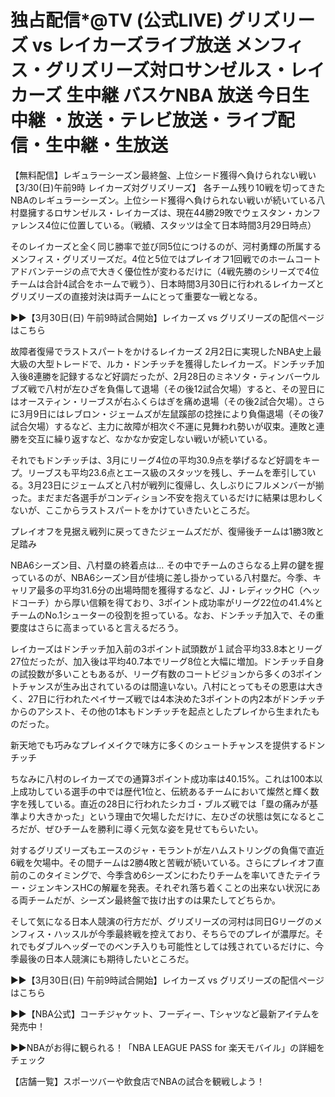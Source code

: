 # 独占配信*@TV (公式LIVE) グリズリーズ vs レイカーズライブ放送 メンフィス・グリズリーズ対ロサンゼルス・レイカーズ 生中継 バスケNBA 放送 今日生中継 ・放送・テレビ放送・ライブ配信・生中継・生放送

【無料配信】レギュラーシーズン最終盤、上位シード獲得へ負けられない戦い【3/30(日)午前9時 レイカーズ対グリズリーズ】
各チーム残り10戦を切ってきたNBAのレギュラーシーズン。上位シード獲得へ負けられない戦いが続いている八村塁擁するロサンゼルス・レイカーズは、現在44勝29敗でウェスタン・カンファレンス4位に位置している。（戦績、スタッツは全て日本時間3月29日時点）

そのレイカーズと全く同じ勝率で並び同5位につけるのが、河村勇輝の所属するメンフィス・グリズリーズだ。4位と5位ではプレイオフ1回戦でのホームコートアドバンテージの点で大きく優位性が変わるだけに（4戦先勝のシリーズで4位チームは合計4試合をホームで戦う）、日本時間3月30日に行われるレイカーズとグリズリーズの直接対決は両チームにとって重要な一戦となる。

▶▶【3月30日(日) 午前9時試合開始】レイカーズ vs グリズリーズの配信ページはこちら

故障者復帰でラストスパートをかけるレイカーズ
2月2日に実現したNBA史上最大級の大型トレードで、ルカ・ドンチッチを獲得したレイカーズ。ドンチッチ加入後8連勝を記録するなど好調だったが、2月28日のミネソタ・ティンバーウルブズ戦で八村が左ひざを負傷して退場（その後12試合欠場）すると、その翌日にはオースティン・リーブスが右ふくらはぎを痛め退場（その後2試合欠場）。さらに3月9日にはレブロン・ジェームズが左鼠蹊部の捻挫により負傷退場（その後7試合欠場）するなど、主力に故障が相次ぐ不運に見舞われ勢いが収束。連敗と連勝を交互に繰り返すなど、なかなか安定しない戦いが続いている。

それでもドンチッチは、3月にリーグ4位の平均30.9点を挙げるなど好調をキープ。リーブスも平均23.6点とエース級のスタッツを残し、チームを牽引している。3月23日にジェームズと八村が戦列に復帰し、久しぶりにフルメンバーが揃った。まだまだ各選手がコンディション不安を抱えているだけに結果は思わしくないが、ここからラストスパートをかけていきたいところだ。


プレイオフを見据え戦列に戻ってきたジェームズだが、復帰後チームは1勝3敗と足踏み

NBA6シーズン目、八村塁の終着点は…
その中でチームのさらなる上昇の鍵を握っているのが、NBA6シーズン目が佳境に差し掛かっている八村塁だ。今季、キャリア最多の平均31.6分の出場時間を獲得するなど、JJ・レディックHC（ヘッドコーチ）から厚い信頼を得ており、3ポイント成功率がリーグ22位の41.4%とチームのNo.1シューターの役割を担っている。なお、ドンチッチ加入で、その重要度はさらに高まっていると言えるだろう。

レイカーズはドンチッチ加入前の3ポイント試頭数が１試合平均33.8本とリーグ27位だったが、加入後は平均40.7本でリーグ8位と大幅に増加。ドンチッチ自身の試投数が多いこともあるが、リーグ有数のコートビジョンから多くの3ポイントチャンスが生み出されているのは間違いない。八村にとってもその恩恵は大きく、27日に行われたペイサーズ戦では4本決めた3ポイントの内2本がドンチッチからのアシスト、その他の1本もドンチッチを起点としたプレイから生まれたものだった。


新天地でも巧みなプレイメイクで味方に多くのシュートチャンスを提供するドンチッチ

ちなみに八村のレイカーズでの通算3ポイント成功率は40.15%。これは100本以上成功している選手の中では歴代1位と、伝統あるチームにおいて燦然と輝く数字を残している。直近の28日に行われたシカゴ・ブルズ戦では「塁の痛みが基準より大きかった」という理由で欠場しただけに、左ひざの状態は気になるところだが、ぜひチームを勝利に導く元気な姿を見せてもらいたい。

対するグリズリーズもエースのジャ・モラントが左ハムストリングの負傷で直近6戦を欠場中。その間チームは2勝4敗と苦戦が続いている。さらにプレイオフ直前のこのタイミングで、今季含め6シーズンにわたりチームを率いてきたテイラー・ジェンキンスHCの解雇を発表。それぞれ落ち着くことの出来ない状況にある両チームだが、シーズン最終盤で抜け出すのは果たしてどちらか。

そして気になる日本人競演の行方だが、グリズリーズの河村は同日Gリーグのメンフィス・ハッスルが今季最終戦を控えており、そちらでのプレイが濃厚だ。それでもダブルヘッダーでのベンチ入りも可能性としては残されているだけに、今季最後の日本人競演にも期待したいところだ。

▶▶【3月30日(日) 午前9時試合開始】レイカーズ vs グリズリーズの配信ページはこちら

▶▶【NBA公式】コーチジャケット、フーディー、Tシャツなど最新アイテムを発売中！

▶▶NBAがお得に観られる！「NBA LEAGUE PASS for 楽天モバイル」の詳細をチェック

【店舗一覧】スポーツバーや飲食店でNBAの試合を観戦しよう！